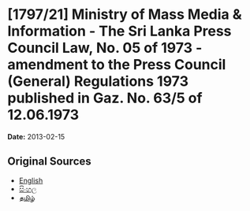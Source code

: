 # [1797/21] Ministry of Mass Media & Information - The Sri Lanka Press Council Law, No. 05 of 1973 - amendment to the Press Council (General) Regulations 1973 published in Gaz. No. 63/5 of 12.06.1973

**Date:** 2013-02-15

## Original Sources

- [English](https://documents.gov.lk/view/extra-gazettes/2013/2/1797-21_E.pdf)
- [සිංහල](https://documents.gov.lk/view/extra-gazettes/2013/2/1797-21_S.pdf)
- [தமிழ்](https://documents.gov.lk/view/extra-gazettes/2013/2/1797-21_T.pdf)
